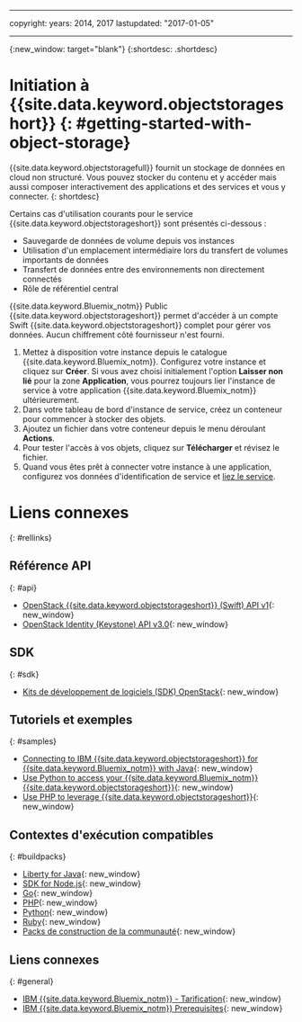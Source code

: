 ﻿---

copyright:
  years: 2014, 2017
lastupdated: "2017-01-05"

---
{:new_window: target="blank"}
{:shortdesc: .shortdesc}



# Initiation à {{site.data.keyword.objectstorageshort}} {: #getting-started-with-object-storage}


{{site.data.keyword.objectstoragefull}} fournit un stockage de données en cloud non structuré. Vous pouvez stocker du contenu et y accéder mais aussi composer interactivement des applications et des services et vous y connecter.
{: shortdesc}

Certains cas d'utilisation courants pour le service {{site.data.keyword.objectstorageshort}} sont présentés ci-dessous :

* Sauvegarde de données de volume depuis vos instances
* Utilisation d'un emplacement intermédiaire lors du transfert de volumes importants de données
* Transfert de données entre des environnements non directement connectés
* Rôle de référentiel central


{{site.data.keyword.Bluemix_notm}} Public {{site.data.keyword.objectstorageshort}} permet d'accéder à un compte Swift {{site.data.keyword.objectstorageshort}} complet pour gérer vos données. Aucun chiffrement côté fournisseur n'est fourni.


1.	Mettez à disposition votre instance depuis le catalogue {{site.data.keyword.Bluemix_notm}}. Configurez votre instance et cliquez sur **Créer**. Si vous avez choisi initialement l'option **Laisser non lié** pour la zone **Application**, vous
pourrez toujours lier l'instance de service à votre application {{site.data.keyword.Bluemix_notm}} ultérieurement.
2. Dans votre tableau de bord d'instance de service, créez un conteneur pour commencer à stocker des objets.
3. Ajoutez un fichier dans votre conteneur depuis le menu déroulant **Actions**.
4. Pour tester l'accès à vos objets, cliquez sur **Télécharger** et révisez le fichier.
5. Quand vous êtes prêt à connecter votre instance à une application, configurez vos données d'identification de service et [liez le service](/docs/services/reqnsi.html#add_service).



# Liens connexes
{: #rellinks}

## Référence API
{: #api}
* [OpenStack {{site.data.keyword.objectstorageshort}} (Swift) API v1](http://developer.openstack.org/api-ref-objectstorage-v1.html){: new_window}
* [OpenStack Identity (Keystone) API v3.0](http://developer.openstack.org/api-ref-identity-v3.html){: new_window}

## SDK
{: #sdk}
* [Kits de développement de logiciels (SDK) OpenStack](https://wiki.openstack.org/wiki/SDKs){: new_window}

## Tutoriels et exemples
{: #samples}
* [Connecting to IBM {{site.data.keyword.objectstorageshort}} for {{site.data.keyword.Bluemix_notm}} with Java](https://developer.ibm.com/recipes/tutorials/connecting-to-ibm-object-storage-for-bluemix-with-java/){: new_window}
* [Use Python to access your {{site.data.keyword.Bluemix_notm}} {{site.data.keyword.objectstorageshort}}](https://developer.ibm.com/recipes/tutorials/use-python-to-access-your-bluemix-object-storage/){: new_window}
* [Use PHP to leverage {{site.data.keyword.objectstorageshort}}](https://developer.ibm.com/recipes/tutorials/use-php-to-leverage-object-storage-for-bluemix/){: new_window}

## Contextes d'exécution compatibles
{: #buildpacks}
* [Liberty for Java](https://www.ng.bluemix.net/docs/runtimes/liberty/index.html){: new_window}
* [SDK for Node.js](https://www.ng.bluemix.net/docs/runtimes/nodejs/index.html){: new_window}
* [Go](https://www.ng.bluemix.net/docs/runtimes/go/index.html){: new_window}
* [PHP](https://www.ng.bluemix.net/docs/runtimes/php/index.html){: new_window}
* [Python](https://www.ng.bluemix.net/docs/runtimes/python/index.html){: new_window}
* [Ruby](https://www.ng.bluemix.net/docs/runtimes/ruby/index.html){: new_window}
* [Packs de construction de la communauté](https://www.ng.bluemix.net/docs/starters/byob.html){: new_window}


## Liens connexes
{: #general}
* [IBM {{site.data.keyword.Bluemix_notm}} - Tarification](https://www.ng.bluemix.net/#/pricing){: new_window}
* [IBM {{site.data.keyword.Bluemix_notm}} Prerequisites](https://developer.ibm.com/bluemix/support/#prereqs){: new_window}
